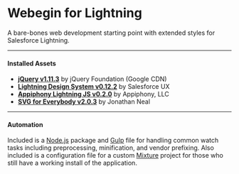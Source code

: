 # Webegin for Lightning
A bare-bones web development starting point with extended styles for Salesforce Lightning.

---

#### Installed Assets
* <a href="https://jquery.com/">**jQuery v1.11.3**</a> by jQuery Foundation (Google CDN)
* <a href="http://lightningdesignsystem.com/">**Lightning Design System v0.12.2**</a> by Salesforce UX
* <a href="http://aljs.appiphony.com/">**Appiphony Lightning JS v0.2.0**</a> by Appiphony, LLC
* <a href="https://github.com/jonathantneal/svg4everybody">**SVG for Everybody v2.0.3**</a> by Jonathan Neal

---

#### Automation
Included is a <a href="https://nodejs.org/">Node.js</a> package and <a href="http://gulpjs.com/">Gulp</a> file for handling common watch tasks including preprocessing, minification, and vendor prefixing. Also included is a configuration file for a custom <a href="http://mixture.io/">Mixture</a> project for those who still have a working install of the application.